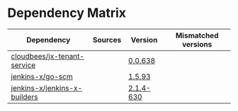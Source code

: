 # Dependency Matrix

Dependency | Sources | Version | Mismatched versions
---------- | ------- | ------- | -------------------
[cloudbees/jx-tenant-service](https://github.com/cloudbees/jx-tenant-service) |  | [0.0.638](https://github.com/cloudbees/jx-tenant-service/releases/tag/v0.0.638) | 
[jenkins-x/go-scm](https://github.com/jenkins-x/go-scm) |  | [1.5.93]() | 
[jenkins-x/jenkins-x-builders](https://github.com/jenkins-x/jenkins-x-builders) |  | [2.1.4-630]() | 

